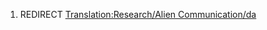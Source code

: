 1.  REDIRECT [Translation:Research/Alien
    Communication/da](Translation:Research/Alien_Communication/da "wikilink")